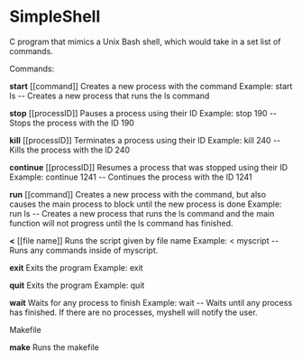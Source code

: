 # SimpleShell
C program that mimics a Unix Bash shell, which would take in a set list of commands.

Commands:

**start** [[command]]
  Creates a new process with the command
  Example: start ls -- Creates a new process that runs the ls command
  
**stop** [[processID]]
  Pauses a process using their ID
  Example: stop 190 -- Stops the process with the ID 190
  
**kill** [[processID]]
  Terminates a process using their ID
  Example: kill 240 -- Kills the process with the ID 240
  
**continue** [[processID]]
  Resumes a process that was stopped using their ID
  Example: continue 1241 -- Continues the process with the ID 1241
  
**run** [[command]]
  Creates a new process with the command, but also causes the main process to block until the new process is done
  Example: run ls -- Creates a new process that runs the ls command and the main function will not progress until the ls command has finished.

**<** [[file name]]
  Runs the script given by file name
  Example: < myscript -- Runs any commands inside of myscript.
  
**exit**
  Exits the program
  Example: exit
  
**quit**
  Exits the program
  Example: quit
  
**wait**
  Waits for any process to finish
  Example: wait -- Waits until any process has finished. If there are no processes, myshell will notify the user.

Makefile

**make**
  Runs the makefile
